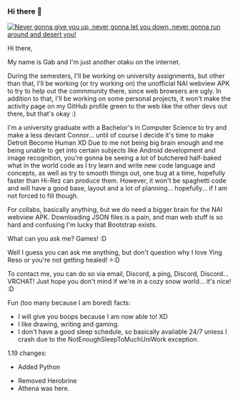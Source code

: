 ### Hi there 👋

[![Never gonna give you up, never gonna let you down, never gonna run around and desert you!](https://frm-wows-us.wgcdn.co/wows_forum_us/monthly_2019_08/rickroll.gif.df1f8ee1da8a907b37ad0eb92cf7b2e0.gif)](https://www.youtube.com/watch?v=dQw4w9WgXcQ)
<!-- Code source: https://stackoverflow.com/questions/11804820/how-can-i-embed-a-youtube-video-on-github-wiki-pages -->

<!--
**AmazingGabriel16/AmazingGabriel16** is a ✨ _special_ ✨ repository because its `README.md` (this file) appears on your GitHub profile.

Here are some ideas to get you started:
-->
<!--
- 🔭 I’m currently working on ... My assignments and the unofficial Novel AI APK because the NAI team hasn't made an official one yet, and browsers suck in this situation!
- 🌱 I’m currently learning ... Computer Science to make a less deviant Connor.
- 👯 I’m looking to collaborate on ... Idk, just projects I guess or whatever I stumble upon.
- 🤔 I’m looking for help with ... The unofficial Novel AI APK. Android subject was cancelled in university, so I'm taking a deep dive.
- 💬 Ask me about ... Games, because I love games! Well, you can basically ask me anything I guess?
- 📫 How to reach me: ... Email, a ping or via Discord. VRChat works too, but I hope you don't mind us being in a cozy snow world.
<!-- - 😄 Pronouns: ...
- ⚡ Fun fact: ... I like to draw, okay maybe that was too general, but what else is there?
-->

Hi there,

My name is Gab and I'm just another otaku on the internet.

During the semesters, I'll be working on university assignments, but other than that, I'll be working (or try working on) the unofficial NAI webview APK to try to help out the commmunity there, since web browsers are ugly. In addition to that, I'll be working on some personal projects, it won't make the activity page on my GitHub profile green to the web like the other devs out there, but that's okay :)

I'm a university graduate with a Bachelor's in Computer Science to try and make a less deviant Connor... until of course I decide it's time to make Detroit Become Human XD
Due to me not being big brain enough and me being unable to get into certain subjects like Android development and image recognition, you're gonna be seeing a lot of butchered half-baked what in the world code as I try learn and write new code language and concepts, as well as try to smooth things out, one bug at a time, hopefully faster than Hi-Rez can produce them. However, it won't be spaghetti code and will have a good base, layout and a lot of planning... hopefully... if I am not forced to fill though.

For collabs, basically anything, but we do need a bigger brain for the NAI webview APK. Downloading JSON files is a pain, and man web stuff is so hard and confusing I'm lucky that Bootstrap exists.

What can you ask me?
Games! :D

Well I guess you can ask me anything, but don't question why I love Ying Reso or you're not getting healed! >:D

To contact me, you can do so via email, Discord, a ping, Discord, Discord... VRCHAT!
Just hope you don't mind if we're in a cozy snow world... it's nice! :D

Fun (too many because I am bored) facts:
- I will give you boops because I am now able to! XD
- I like drawing, writing and gaming.
- I don't have a good sleep schedule, so basically available 24/7 unless I crash due to the NotEnoughSleepToMuchUniWork exception.

1.19 changes:
+ Added Python
- Removed Herobrine
- Athena was here.
